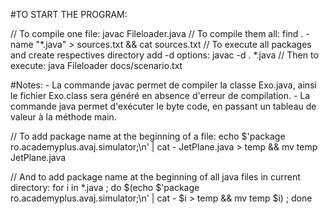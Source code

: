 

#TO START THE PROGRAM:

// To compile one file:
javac Fileloader.java
// To compile them all:
find . -name "*.java" > sources.txt && cat sources.txt
// To execute all packages and create respectives directory add -d options:
javac -d . *.java
// Then to execute:
java Fileloader docs/scenario.txt

#Notes:
    - La commande javac permet de compiler la classe Exo.java, ainsi le fichier Exo.class sera généré en absence d'erreur de compilation. 
    - La commande java permet d'exécuter le byte code, en passant un tableau de valeur à la méthode main. 

// To add package name at the beginning of a file:
echo $'package ro.academyplus.avaj.simulator;\n' | cat - JetPlane.java > temp && mv temp JetPlane.java

// And to add package name at the beginning of all java files in current directory:
for i in *.java ; do $(echo $'package ro.academyplus.avaj.simulator;\n' | cat - $i > temp && mv temp $i) ; done

